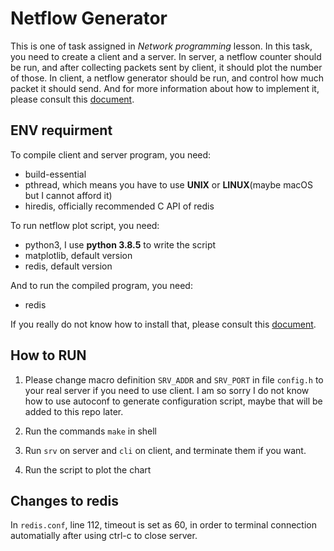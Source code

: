 # Netflow Generator

This is one of task assigned in *Network programming* lesson. In this task, you need to create a client and a server. In server, a netflow counter should be run, and after collecting packets sent by client, it should plot the number of those. In client, a netflow generator should be run, and control how much packet it should send. And for more information about how to implement it, please consult this [document](docs/methodology.md).

## ENV requirment

To compile client and server program, you need:

+ build-essential
+ pthread, which means you have to use **UNIX** or **LINUX**(maybe macOS but I cannot afford it)
+ hiredis, officially recommended C API of redis

To run netflow plot script, you need:

+ python3, I use **python 3.8.5** to write the script
+ matplotlib, default version
+ redis, default version

And to run the compiled program, you need:

+ redis

If you really do not know how to install that, please consult this [document](docs/envinstall.md).

## How to RUN

1. Please change macro definition <code>SRV_ADDR</code> and <code>SRV_PORT</code> in file <code>config.h</code> to your real server if you need to use client. I am so sorry I do not know how to use autoconf to generate configuration script, maybe that will be added to this repo later.

2. Run the commands <code>make</code> in shell

3. Run <code>srv</code> on server and <code>cli</code> on client, and terminate them if you want.

4. Run the script to plot the chart

## Changes to redis

In <code>redis.conf</code>, line 112, timeout is set as 60, in order to terminal connection automatially after using ctrl-c to close server.

